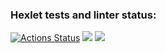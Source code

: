 ### Hexlet tests and linter status:
[![Actions Status](https://github.com/Darkon96/frontend-project-lvl1/workflows/hexlet-check/badge.svg)](https://github.com/Darkon96/frontend-project-lvl1/actions)
<a href="https://codeclimate.com/github/Darkon96/frontend-project-lvl1/maintainability"><img src="https://api.codeclimate.com/v1/badges/944a99a2a84ceaf57d67/maintainability" /></a>
<a href="https://asciinema.org/a/2kRrZRxYWt7eAtXVuRcs8A9tr" target="_blank"><img src="https://asciinema.org/a/2kRrZRxYWt7eAtXVuRcs8A9tr.svg" /></a>
